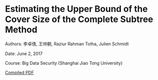 # Estimating the Upper Bound of the Cover Size of the Complete Subtree Method

Authors: 李卓倩, 王帅朝, Raziur Rahman Totha, Julien Schmidt

Date: June 2, 2017

Course: Big Data Security (Shanghai Jiao Tong University)

[Compiled PDF](https://uni.js-web.eu/big-data-security/Estimating_Complete_Subtree_Cover_Size.pdf)

